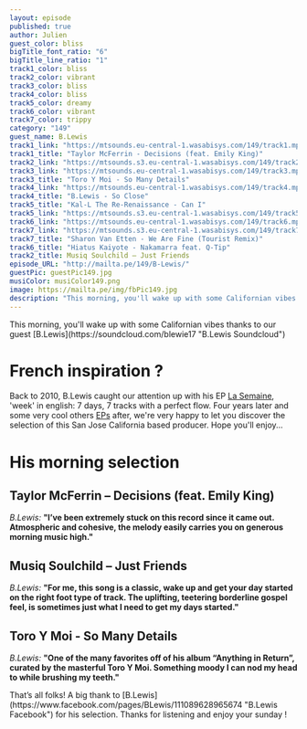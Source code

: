 ```yaml
---
layout: episode
published: true
author: Julien
guest_color: bliss
bigTitle_font_ratio: "6"
bigTitle_line_ratio: "1"
track1_color: bliss
track2_color: vibrant
track3_color: bliss
track4_color: bliss
track5_color: dreamy
track6_color: vibrant
track7_color: trippy
category: "149"
guest_name: B.Lewis
track1_link: "https://mtsounds.eu-central-1.wasabisys.com/149/track1.mp3"
track1_title: "Taylor McFerrin - Decisions (feat. Emily King)"
track2_link: "https://mtsounds.s3.eu-central-1.wasabisys.com/149/track2.mp3"
track3_link: "https://mtsounds.eu-central-1.wasabisys.com/149/track3.mp3"
track3_title: "Toro Y Moi - So Many Details"
track4_link: "https://mtsounds.eu-central-1.wasabisys.com/149/track4.mp3"
track4_title: "B.Lewis - So Close"
track5_title: "Kal-L The Re-Renaissance - Can I"
track5_link: "https://mtsounds.s3.eu-central-1.wasabisys.com/149/track5.mp3"
track6_link: "https://mtsounds.eu-central-1.wasabisys.com/149/track6.mp3"
track7_link: "https://mtsounds.s3.eu-central-1.wasabisys.com/149/track7.mp3"
track7_title: "Sharon Van Etten - We Are Fine (Tourist Remix)"
track6_title: "Hiatus Kaiyote - Nakamarra feat. Q-Tip"
track2_title: Musiq Soulchild – Just Friends
episode_URL: "http://mailta.pe/149/B-Lewis/"
guestPic: guestPic149.jpg
musiColor: musiColor149.png
image: https://mailta.pe/img/fbPic149.jpg
description: "This morning, you'll wake up with some Californian vibes thanks to our guest B.Lewis."
---
```


<p id="introduction">
This morning, you'll wake up with some Californian vibes thanks to our guest [B.Lewis](https://soundcloud.com/blewie17 "B.Lewis Soundcloud")</p>

# French inspiration ?

Back to 2010, B.Lewis caught our attention up with his EP [La Semaine](http://blewis.bandcamp.com/album/la-semaine "B.Lewis - La Semaine on Bandcamp"), 'week' in english: 7 days, 7 tracks with a perfect flow. Four years later and some very cool others [EPs](http://blewis.bandcamp.com/ "B.Lewis Bandcamp") after, we're very happy to let you discover the selection of this San Jose California based producer.
Hope you'll enjoy...

# His morning selection

## Taylor McFerrin – Decisions (feat. Emily King)
_B.Lewis:_ **"**I’ve been extremely stuck on this record since it came out. Atmospheric and cohesive, the melody easily carries you on generous morning music high.**"**

## Musiq Soulchild – Just Friends
_B.Lewis:_ **"**For me, this song is a classic, wake up and get your day started on the right foot type of track. The uplifting, teetering borderline gospel feel, is sometimes just what I need to get my days started.**"**

## Toro Y Moi - So Many Details
_B.Lewis:_ **"**One of the many favorites off of his album “Anything in Return”, curated by the masterful Toro Y Moi. Something moody I can nod my head to while brushing my teeth.**"**

<p id="outroduction">
That’s all folks! A big thank to [B.Lewis](https://www.facebook.com/pages/BLewis/111089628965674 "B.Lewis Facebook") for his selection. Thanks for listening and enjoy your sunday !
</p>